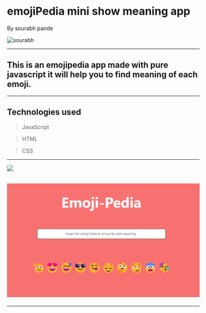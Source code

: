 # emojiPedia mini show meaning app
By sourabh pande

 ![sourabh](https://img.shields.io/badge/sourabh--Pande-JS--Developer-green)

---
## This is an emojipedia app made with pure javascript it will help you to find meaning of each emoji.

---
## Technologies used

> JavaScript

> HTML

> CSS
---


[ <img src= "https://img.shields.io/badge/Go LiVE-1DA1F?style=for-the-badge&logo=&logoColor=white" />](https://emojipedia-neog-project.vercel.app/) 


## ![website](./images/emoji2.png)
---
